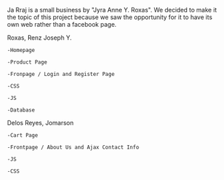Ja Rraj is a small business by "Jyra Anne Y. Roxas". We decided to make it the topic of this project because we saw the opportunity for it to have its own web rather than a facebook page.

Roxas, Renz Joseph Y.

	-Homepage
	
	-Product Page
	
	-Fronpage / Login and Register Page
	
	-CSS
	
	-JS
	
	-Database
	
Delos Reyes, Jomarson

	-Cart Page
	
	-Frontpage / About Us and Ajax Contact Info
	
	-JS
	
	-CSS
